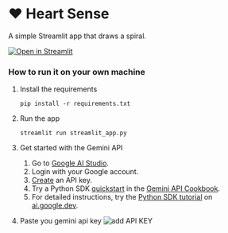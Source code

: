 # ❤️ Heart Sense 


A simple Streamlit app that draws a spiral. 

[![Open in Streamlit](https://static.streamlit.io/badges/streamlit_badge_black_white.svg)](https://basic-template.streamlit.app/)

### How to run it on your own machine

1. Install the requirements

   ```
   pip install -r requirements.txt
   ```

2. Run the app

   ```
   streamlit run streamlit_app.py
   ```
3. Get started with the Gemini API
   1. Go to [Google AI Studio](https://aistudio.google.com/).
   2. Login with your Google account.
   3. [Create](https://aistudio.google.com/app/apikey) an API key.
   4. Try a Python SDK [quickstart](https://github.com/google-gemini/gemini-api-cookbook/blob/main/quickstarts/Prompting.ipynb) in the [Gemini API Cookbook](https://github.com/google-gemini/gemini-api-cookbook/).
   5. For detailed instructions, try the 
[Python SDK tutorial](https://ai.google.dev/tutorials/python_quickstart) on [ai.google.dev](https://ai.google.dev).
 4.  Paste you gemini api key
     ![add API KEY](images/image.png)
